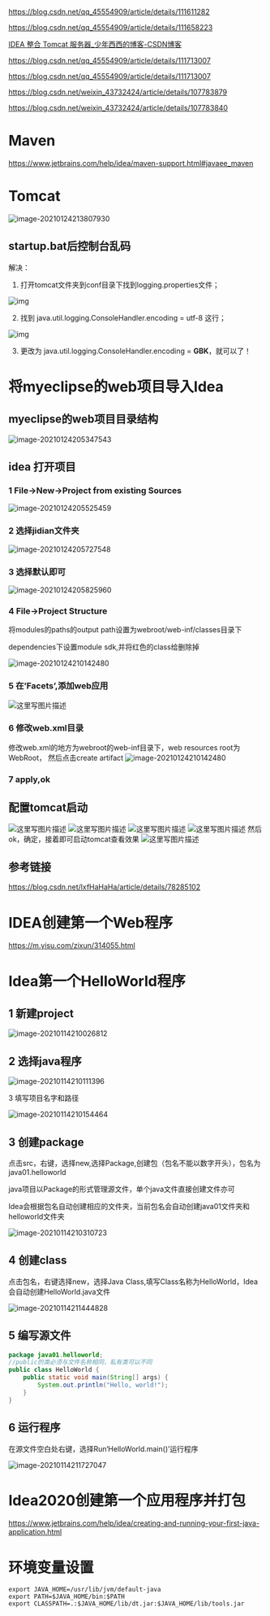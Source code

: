 https://blog.csdn.net/qq_45554909/article/details/111611282

https://blog.csdn.net/qq_45554909/article/details/111658223



[IDEA 整合 Tomcat 服务器_少年西西的博客-CSDN博客](https://blog.csdn.net/qq_45554909/article/details/111712970)

https://blog.csdn.net/qq_45554909/article/details/111713007

https://blog.csdn.net/qq_45554909/article/details/111713007

https://blog.csdn.net/weixin_43732424/article/details/107783879

https://blog.csdn.net/weixin_43732424/article/details/107783840

# Maven

https://www.jetbrains.com/help/idea/maven-support.html#javaee_maven

# Tomcat 

![image-20210124213807930](C:/Users/jiayunfei/AppData/Roaming/Typora/typora-user-images/image-20210124213807930.png)

## startup.bat后控制台乱码

解决：

1. 打开tomcat文件夹到conf目录下找到logging.properties文件；

![img](https://i.loli.net/2021/01/19/I9AcdRgSmOfWzGt.jpg)

2. 找到 java.util.logging.ConsoleHandler.encoding = utf-8 这行；

![img](https://i.loli.net/2021/01/19/7u5pa8k1Y6zTNnR.jpg)

3. 更改为 java.util.logging.ConsoleHandler.encoding = **GBK**，就可以了！





# 将myeclipse的web项目导入Idea

## myeclipse的web项目目录结构

![image-20210124205347543](https://i.loli.net/2021/01/24/zkcibJ7ZfmA6xYt.png)

## idea 打开项目

### 1 File->New->Project from existing Sources



![image-20210124205525459](https://i.loli.net/2021/01/24/DqYymxWwgkEUZhR.png)



### 2 选择jidian文件夹

![image-20210124205727548](https://i.loli.net/2021/01/24/aFnHBRx8fmW9AyU.png)



### 3 选择默认即可

![image-20210124205825960](https://i.loli.net/2021/01/24/5j8PlJCQSnUri4O.png)

### 4 File->Project Structure

将modules的paths的output path设置为webroot/web-inf/classes目录下

dependencies下设置module sdk,并将红色的class给删除掉

![image-20210124210142480](https://i.loli.net/2021/01/24/2fD6SnUlbsP8M9W.png)





### 5 在’Facets’,添加web应用

![这里写图片描述](https://i.loli.net/2021/01/24/knfUIZXC3AaRmPL.png)

### 6 修改web.xml目录

修改web.xml的地方为webroot的web-inf目录下，web resources root为WebRoot， 然后点击create artifact
![image-20210124210142480](https://i.loli.net/2021/01/24/2fD6SnUlbsP8M9W.png)

### 7 apply,ok

## 配置tomcat启动

![这里写图片描述](https://i.loli.net/2021/01/24/nmtzyGcHbUZ23QV.png)
![这里写图片描述](https://i.loli.net/2021/01/24/bo3qKS2rAy4tdmU.png)
![这里写图片描述](https://i.loli.net/2021/01/24/yf7TIQp2GB3tUiP.png)
![这里写图片描述](https://i.loli.net/2021/01/24/JocHgDWbavV5u6y.png)
然后ok，确定，接着即可启动tomcat查看效果
![这里写图片描述](https://i.loli.net/2021/01/24/JNTBARbZvzgYkxE.png)



## 参考链接

https://blog.csdn.net/lxfHaHaHa/article/details/78285102





# IDEA创建第一个Web程序

https://m.yisu.com/zixun/314055.html

# Idea第一个HelloWorld程序

## 1 新建project

![image-20210114210026812](https://i.loli.net/2021/01/14/tnEo2gLlDzYwUMd.png)



## 2 选择java程序

![image-20210114210111396](https://i.loli.net/2021/01/14/Ee1PvhQokOY53zr.png)

3 填写项目名字和路径

![image-20210114210154464](https://i.loli.net/2021/01/14/DJ7Or5sxQtGCBZY.png)



## 3 创建package

点击src，右键，选择new,选择Package,创建包（包名不能以数字开头），包名为java01.helloworld

java项目以Package的形式管理源文件，单个java文件直接创建文件亦可

Idea会根据包名自动创建相应的文件夹，当前包名会自动创建java01文件夹和helloworld文件夹

![image-20210114210310723](https://i.loli.net/2021/01/14/sk6elCIic5RPTtv.png)



## 4 创建class

点击包名，右键选择new，选择Java Class,填写Class名称为HelloWorld，Idea会自动创建HelloWorld.java文件

![image-20210114211444828](https://i.loli.net/2021/01/14/wKWP6b4Uexv7QfJ.png)



## 5 编写源文件

```java
package java01.helloworld;
//public的类必须与文件名称相同，私有类可以不同
public class HelloWorld {
    public static void main(String[] args) {
        System.out.println("Hello, world!");
    }
}
```



## 6 运行程序

在源文件空白处右键，选择Run‘HelloWorld.main()’运行程序

![image-20210114211727047](https://i.loli.net/2021/01/14/QmokPpAU2zyciIh.png)

# Idea2020创建第一个应用程序并打包

https://www.jetbrains.com/help/idea/creating-and-running-your-first-java-application.html





# 环境变量设置

```
export JAVA_HOME=/usr/lib/jvm/default-java
export PATH=$JAVA_HOME/bin:$PATH 
export CLASSPATH=.:$JAVA_HOME/lib/dt.jar:$JAVA_HOME/lib/tools.jar
```

